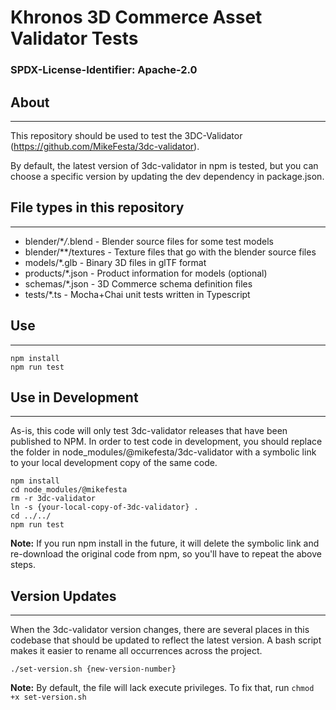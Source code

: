 # Khronos 3D Commerce Asset Validator Tests

### SPDX-License-Identifier: Apache-2.0

## About

---

This repository should be used to test the 3DC-Validator (https://github.com/MikeFesta/3dc-validator).

By default, the latest version of 3dc-validator in npm is tested, but you can choose a specific version by updating the dev dependency in package.json.

## File types in this repository

---

- blender/\*_/_.blend - Blender source files for some test models
- blender/\*\*/textures - Texture files that go with the blender source files
- models/\*.glb - Binary 3D files in glTF format
- products/\*.json - Product information for models (optional)
- schemas/\*.json - 3D Commerce schema definition files
- tests/\*.ts - Mocha+Chai unit tests written in Typescript

## Use

---

```
npm install
npm run test
```

## Use in Development

---

As-is, this code will only test 3dc-validator releases that have been published to NPM. In order to test code in development, you should replace the folder in node_modules/@mikefesta/3dc-validator with a symbolic link to your local development copy of the same code.

```
npm install
cd node_modules/@mikefesta
rm -r 3dc-validator
ln -s {your-local-copy-of-3dc-validator} .
cd ../../
npm run test
```

**Note:** If you run npm install in the future, it will delete the symbolic link and re-download the original code from npm, so you'll have to repeat the above steps.

## Version Updates

---

When the 3dc-validator version changes, there are several places in this codebase that should be updated to reflect the latest version.
A bash script makes it easier to rename all occurrences across the project.

```
./set-version.sh {new-version-number}
```

**Note:** By default, the file will lack execute privileges. To fix that, run `chmod +x set-version.sh`
